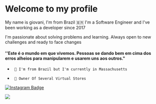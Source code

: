 # Welcome to my profile

My name is giovani, I'm from Brazil 🇧🇷 I'm a Software Engineer and I've been working as a developer since 2017

I'm passionate about solving problems and learning. Always open to new challenges and ready to face changes

#### ''Este é o mundo em que vivemos. Pessoas se dando bem em cima dos erros alheios para manipularem e usarem uns aos outros."

-      📍 I'm from Brazil but I'm currently in Massachusetts
-      🤑 Owner Of Several Virtual Stores
[![Instagram Badge](https://img.shields.io/badge/-Instagram-violet?style=flat-square&logo=Instagram&logoColor=white&link=https://www.instagram.com/papodedev/)](https://www.instagram.com/showmanrlk/)

![](https://wallpaperaccess.com/full/869923.gif)
